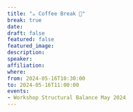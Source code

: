 ```yaml
---
title: "☕️ Coffee Break 🥐"
break: true
date:
draft: false
featured: false
featured_image:
description:
speaker:
affiliation:
where:
from: 2024-05-16T10:30:00
to: 2024-05-16T11:00:00
events:
- Workshop Structural Balance May 2024
---
```

